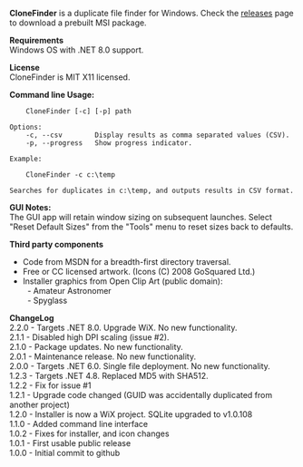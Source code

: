 **CloneFinder** is a duplicate file finder for Windows. Check the [releases](https://github.com/stchan/CloneFinder/releases) page to download a prebuilt MSI package.

**Requirements**<br/>
Windows OS with .NET 8.0 support.

**License**<br/>
CloneFinder is MIT X11 licensed.

**Command line Usage:**

		CloneFinder [-c] [-p] path

	Options:
		-c, --csv        Display results as comma separated values (CSV).
		-p, --progress   Show progress indicator.

	Example:

		CloneFinder -c c:\temp

	Searches for duplicates in c:\temp, and outputs results in CSV format.

**GUI Notes:**<br/>
The GUI app will retain window sizing on subsequent launches.
Select "Reset Default Sizes" from the "Tools" menu to reset sizes back to defaults.

**Third party components**<br/>
- Code from MSDN for a breadth-first directory traversal.
- Free or CC licensed artwork. (Icons (C) 2008 GoSquared Ltd.)
- Installer graphics from Open Clip Art (public domain):<br/>
&nbsp; - Amateur Astronomer<br/>
&nbsp; - Spyglass<br/>


**ChangeLog**<br/>
2.2.0 - Targets .NET 8.0. Upgrade WiX. No new functionality.<br/>
2.1.1 - Disabled high DPI scaling (issue #2).</br>
2.1.0 - Package updates. No new functionality.<br/>
2.0.1 - Maintenance release. No new functionality.<br/>
2.0.0 - Targets .NET 6.0. Single file deployment. No new functionality.<br/>
1.2.3 - Targets .NET 4.8. Replaced MD5 with SHA512.<br/>
1.2.2 - Fix for issue #1<br/>
1.2.1 - Upgrade code changed (GUID was accidentally duplicated from another project)<br/>
1.2.0 - Installer is now a WiX project. SQLite upgraded to v1.0.108<br/>
1.1.0 - Added command line interface<br/>
1.0.2 - Fixes for installer, and icon changes<br/>
1.0.1 - First usable public release<br/>
1.0.0 - Initial commit to github<br/>
